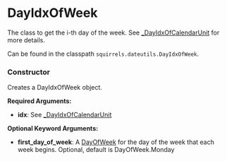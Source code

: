 # DayIdxOfWeek

The class to get the i-th day of the week. See [_DayIdxOfCalendarUnit] for more details.

Can be found in the classpath `squirrels.dateutils.DayIdxOfWeek`.

### Constructor

Creates a DayIdxOfWeek object.

**Required Arguments:**

- **idx**: See [_DayIdxOfCalendarUnit]

**Optional Keyword Arguments:**

- **first_day_of_week**: A [DayOfWeek] for the day of the week that each week begins. Optional, default is DayOfWeek.Monday


[DayOfWeek]: ./DayOfWeek
[_DayIdxOfCalendarUnit]: ./DayIdxOfCalendarUnit
